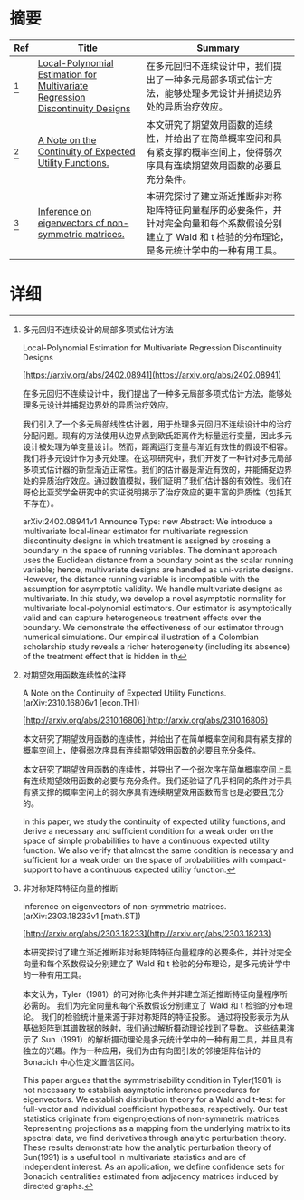 # 摘要

| Ref | Title | Summary |
| --- | --- | --- |
| [^1] | [Local-Polynomial Estimation for Multivariate Regression Discontinuity Designs](https://arxiv.org/abs/2402.08941) | 在多元回归不连续设计中，我们提出了一种多元局部多项式估计方法，能够处理多元设计并捕捉边界处的异质治疗效应。 |
| [^2] | [A Note on the Continuity of Expected Utility Functions.](http://arxiv.org/abs/2310.16806) | 本文研究了期望效用函数的连续性，并给出了在简单概率空间和具有紧支撑的概率空间上，使得弱次序具有连续期望效用函数的必要且充分条件。 |
| [^3] | [Inference on eigenvectors of non-symmetric matrices.](http://arxiv.org/abs/2303.18233) | 本研究探讨了建立渐近推断非对称矩阵特征向量程序的必要条件，并针对完全向量和每个系数假设分别建立了 Wald 和 t 检验的分布理论，是多元统计学中的一种有用工具。 |

# 详细

[^1]: 多元回归不连续设计的局部多项式估计方法

    Local-Polynomial Estimation for Multivariate Regression Discontinuity Designs

    [https://arxiv.org/abs/2402.08941](https://arxiv.org/abs/2402.08941)

    在多元回归不连续设计中，我们提出了一种多元局部多项式估计方法，能够处理多元设计并捕捉边界处的异质治疗效应。

    

    我们引入了一个多元局部线性估计器，用于处理多元回归不连续设计中的治疗分配问题。现有的方法使用从边界点到欧氏距离作为标量运行变量，因此多元设计被处理为单变量设计。然而，距离运行变量与渐近有效性的假设不相容。我们将多元设计作为多元处理。在这项研究中，我们开发了一种针对多元局部多项式估计器的新型渐近正常性。我们的估计器是渐近有效的，并能捕捉边界处的异质治疗效应。通过数值模拟，我们证明了我们估计器的有效性。我们在哥伦比亚奖学金研究中的实证说明揭示了治疗效应的更丰富的异质性（包括其不存在）。

    arXiv:2402.08941v1 Announce Type: new Abstract: We introduce a multivariate local-linear estimator for multivariate regression discontinuity designs in which treatment is assigned by crossing a boundary in the space of running variables. The dominant approach uses the Euclidean distance from a boundary point as the scalar running variable; hence, multivariate designs are handled as uni-variate designs. However, the distance running variable is incompatible with the assumption for asymptotic validity. We handle multivariate designs as multivariate. In this study, we develop a novel asymptotic normality for multivariate local-polynomial estimators. Our estimator is asymptotically valid and can capture heterogeneous treatment effects over the boundary. We demonstrate the effectiveness of our estimator through numerical simulations. Our empirical illustration of a Colombian scholarship study reveals a richer heterogeneity (including its absence) of the treatment effect that is hidden in th
    
[^2]: 对期望效用函数连续性的注释

    A Note on the Continuity of Expected Utility Functions. (arXiv:2310.16806v1 [econ.TH])

    [http://arxiv.org/abs/2310.16806](http://arxiv.org/abs/2310.16806)

    本文研究了期望效用函数的连续性，并给出了在简单概率空间和具有紧支撑的概率空间上，使得弱次序具有连续期望效用函数的必要且充分条件。

    

    本文研究了期望效用函数的连续性，并导出了一个弱次序在简单概率空间上具有连续期望效用函数的必要与充分条件。我们还验证了几乎相同的条件对于具有紧支撑的概率空间上的弱次序具有连续期望效用函数而言也是必要且充分的。

    In this paper, we study the continuity of expected utility functions, and derive a necessary and sufficient condition for a weak order on the space of simple probabilities to have a continuous expected utility function. We also verify that almost the same condition is necessary and sufficient for a weak order on the space of probabilities with compact-support to have a continuous expected utility function.
    
[^3]: 非对称矩阵特征向量的推断

    Inference on eigenvectors of non-symmetric matrices. (arXiv:2303.18233v1 [math.ST])

    [http://arxiv.org/abs/2303.18233](http://arxiv.org/abs/2303.18233)

    本研究探讨了建立渐近推断非对称矩阵特征向量程序的必要条件，并针对完全向量和每个系数假设分别建立了 Wald 和 t 检验的分布理论，是多元统计学中的一种有用工具。

    

    本文认为，Tyler（1981）的可对称化条件并非建立渐近推断特征向量程序所必需的。 我们为完全向量和每个系数假设分别建立了 Wald 和 t 检验的分布理论。 我们的检验统计量来源于非对称矩阵的特征投影。 通过将投影表示为从基础矩阵到其谱数据的映射，我们通过解析摄动理论找到了导数。 这些结果演示了 Sun（1991）的解析摄动理论是多元统计学中的一种有用工具，并且具有独立的兴趣。作为一种应用，我们为由有向图引发的邻接矩阵估计的 Bonacich 中心性定义置信区间。

    This paper argues that the symmetrisability condition in Tyler(1981) is not necessary to establish asymptotic inference procedures for eigenvectors. We establish distribution theory for a Wald and t-test for full-vector and individual coefficient hypotheses, respectively. Our test statistics originate from eigenprojections of non-symmetric matrices. Representing projections as a mapping from the underlying matrix to its spectral data, we find derivatives through analytic perturbation theory. These results demonstrate how the analytic perturbation theory of Sun(1991) is a useful tool in multivariate statistics and are of independent interest. As an application, we define confidence sets for Bonacich centralities estimated from adjacency matrices induced by directed graphs.
    

